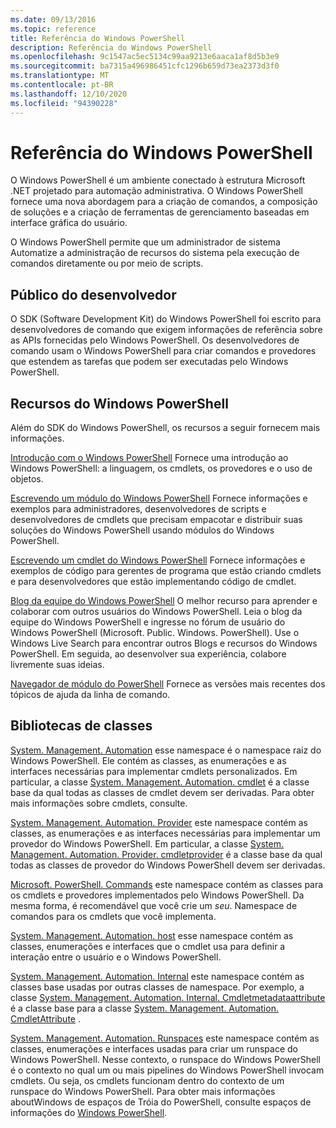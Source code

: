 ```yaml
---
ms.date: 09/13/2016
ms.topic: reference
title: Referência do Windows PowerShell
description: Referência do Windows PowerShell
ms.openlocfilehash: 9c1547ac5ec5134c99aa9213e6aaca1af8d5b3e9
ms.sourcegitcommit: ba7315a496986451cfc1296b659d73ea2373d3f0
ms.translationtype: MT
ms.contentlocale: pt-BR
ms.lasthandoff: 12/10/2020
ms.locfileid: "94390228"
---
```

# <a name="windows-powershell-reference"></a>Referência do Windows PowerShell

O Windows PowerShell é um ambiente conectado à estrutura Microsoft .NET projetado para automação administrativa. O Windows PowerShell fornece uma nova abordagem para a criação de comandos, a composição de soluções e a criação de ferramentas de gerenciamento baseadas em interface gráfica do usuário.

O Windows PowerShell permite que um administrador de sistema Automatize a administração de recursos do sistema pela execução de comandos diretamente ou por meio de scripts.

## <a name="developer-audience"></a>Público do desenvolvedor

O SDK (Software Development Kit) do Windows PowerShell foi escrito para desenvolvedores de comando que exigem informações de referência sobre as APIs fornecidas pelo Windows PowerShell. Os desenvolvedores de comando usam o Windows PowerShell para criar comandos e provedores que estendem as tarefas que podem ser executadas pelo Windows PowerShell.

## <a name="windows-powershell-resources"></a>Recursos do Windows PowerShell

Além do SDK do Windows PowerShell, os recursos a seguir fornecem mais informações.

[Introdução com o Windows PowerShell](/powershell/scripting/getting-started/getting-started-with-windows-powershell) Fornece uma introdução ao Windows PowerShell: a linguagem, os cmdlets, os provedores e o uso de objetos.

[Escrevendo um módulo do Windows PowerShell](./module/writing-a-windows-powershell-module.md) Fornece informações e exemplos para administradores, desenvolvedores de scripts e desenvolvedores de cmdlets que precisam empacotar e distribuir suas soluções do Windows PowerShell usando módulos do Windows PowerShell.

[Escrevendo um cmdlet do Windows PowerShell](./cmdlet/writing-a-windows-powershell-cmdlet.md) Fornece informações e exemplos de código para gerentes de programa que estão criando cmdlets e para desenvolvedores que estão implementando código de cmdlet.

[Blog da equipe do Windows PowerShell](https://devblogs.microsoft.com/powershell/) O melhor recurso para aprender e colaborar com outros usuários do Windows PowerShell. Leia o blog da equipe do Windows PowerShell e ingresse no fórum de usuário do Windows PowerShell (Microsoft. Public. Windows. PowerShell).
Use o Windows Live Search para encontrar outros Blogs e recursos do Windows PowerShell. Em seguida, ao desenvolver sua experiência, colabore livremente suas ideias.

[Navegador de módulo do PowerShell](/powershell/module/) Fornece as versões mais recentes dos tópicos de ajuda da linha de comando.

## <a name="class-libraries"></a>Bibliotecas de classes

[System. Management. Automation](/dotnet/api/System.Management.Automation) esse namespace é o namespace raiz do Windows PowerShell. Ele contém as classes, as enumerações e as interfaces necessárias para implementar cmdlets personalizados. Em particular, a classe [System. Management. Automation. cmdlet](/dotnet/api/System.Management.Automation.Cmdlet) é a classe base da qual todas as classes de cmdlet devem ser derivadas. Para obter mais informações sobre cmdlets, consulte.

[System. Management. Automation. Provider](/dotnet/api/System.Management.Automation.Provider) este namespace contém as classes, as enumerações e as interfaces necessárias para implementar um provedor do Windows PowerShell. Em particular, a classe [System. Management. Automation. Provider. cmdletprovider](/dotnet/api/System.Management.Automation.Provider.CmdletProvider) é a classe base da qual todas as classes de provedor do Windows PowerShell devem ser derivadas.

[Microsoft. PowerShell. Commands](/dotnet/api/Microsoft.PowerShell.Commands) este namespace contém as classes para os cmdlets e provedores implementados pelo Windows PowerShell. Da mesma forma, é recomendável que você crie um *seu*. Namespace de comandos para os cmdlets que você implementa.

[System. Management. Automation. host](/dotnet/api/System.Management.Automation.Host) esse namespace contém as classes, enumerações e interfaces que o cmdlet usa para definir a interação entre o usuário e o Windows PowerShell.

[System. Management. Automation. Internal](/dotnet/api/System.Management.Automation.Internal) este namespace contém as classes base usadas por outras classes de namespace. Por exemplo, a classe [System. Management. Automation. Internal. Cmdletmetadataattribute](/dotnet/api/System.Management.Automation.Internal.CmdletMetadataAttribute) é a classe base para a classe [System. Management. Automation. CmdletAttribute](/dotnet/api/System.Management.Automation.CmdletAttribute) .

[System. Management. Automation. Runspaces](/dotnet/api/System.Management.Automation.Runspaces) este namespace contém as classes, enumerações e interfaces usadas para criar um runspace do Windows PowerShell. Nesse contexto, o runspace do Windows PowerShell é o contexto no qual um ou mais pipelines do Windows PowerShell invocam cmdlets. Ou seja, os cmdlets funcionam dentro do contexto de um runspace do Windows PowerShell. Para obter mais informações aboutWindows de espaços de Tróia do PowerShell, consulte espaços de informações do [Windows PowerShell](hosting/creating-runspaces.md).

